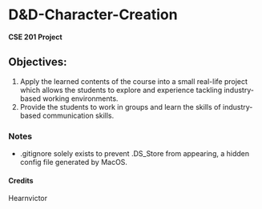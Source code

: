 # D&D-Character-Creation
**CSE 201 Project**

## Objectives:
1. Apply the learned contents of the course into a small real-life project which allows the
students to explore and experience tackling industry-based working environments.
2. Provide the students to work in groups and learn the skills of industry-based communication
skills.

### Notes
- .gitignore solely exists to prevent .DS_Store from appearing, a hidden config file generated by MacOS.

#### Credits
Hearnvictor
